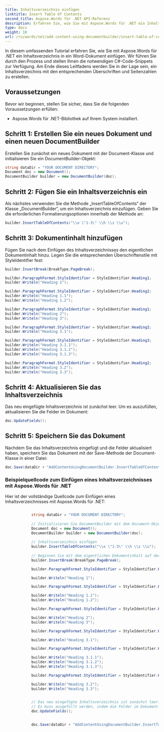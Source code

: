 ```yaml
---
title: Inhaltsverzeichnis einfügen
linktitle: Insert Table Of Contents
second_title: Aspose.Words für .NET API-Referenz
description: Erfahren Sie, wie Sie mit Aspose.Words für .NET ein Inhaltsverzeichnis in Word-Dokumente einfügen.
type: docs
weight: 10
url: /ru/words/net/add-content-using-documentbuilder/insert-table-of-contents/
---
```


In diesem umfassenden Tutorial erfahren Sie, wie Sie mit Aspose.Words für .NET ein Inhaltsverzeichnis in ein Word-Dokument einfügen. Wir führen Sie durch den Prozess und stellen Ihnen die notwendigen C#-Code-Snippets zur Verfügung. Am Ende dieses Leitfadens werden Sie in der Lage sein, ein Inhaltsverzeichnis mit den entsprechenden Überschriften und Seitenzahlen zu erstellen.

## Voraussetzungen
Bevor wir beginnen, stellen Sie sicher, dass Sie die folgenden Voraussetzungen erfüllen:
- Aspose.Words für .NET-Bibliothek auf Ihrem System installiert.

## Schritt 1: Erstellen Sie ein neues Dokument und einen neuen DocumentBuilder
Erstellen Sie zunächst ein neues Dokument mit der Document-Klasse und initialisieren Sie ein DocumentBuilder-Objekt:

```csharp
string dataDir = "YOUR DOCUMENT DIRECTORY";
Document doc = new Document();
DocumentBuilder builder = new DocumentBuilder(doc);
```

## Schritt 2: Fügen Sie ein Inhaltsverzeichnis ein
Als nächstes verwenden Sie die Methode „InsertTableOfContents“ der Klasse „DocumentBuilder“, um ein Inhaltsverzeichnis einzufügen. Geben Sie die erforderlichen Formatierungsoptionen innerhalb der Methode an:

```csharp
builder.InsertTableOfContents("\\o \"1-3\" \\h \\z \\u");
```

## Schritt 3: Dokumentinhalt hinzufügen
Fügen Sie nach dem Einfügen des Inhaltsverzeichnisses den eigentlichen Dokumentinhalt hinzu. Legen Sie die entsprechenden Überschriftenstile mit StyleIdentifier fest:

```csharp
builder.InsertBreak(BreakType.PageBreak);

builder.ParagraphFormat.StyleIdentifier = StyleIdentifier.Heading1;
builder.Writeln("Heading 1");

builder.ParagraphFormat.StyleIdentifier = StyleIdentifier.Heading2;
builder.Writeln("Heading 1.1");
builder.Writeln("Heading 1.2");

builder.ParagraphFormat.StyleIdentifier = StyleIdentifier.Heading1;
builder.Writeln("Heading 2");
builder.Writeln("Heading 3");

builder.ParagraphFormat.StyleIdentifier = StyleIdentifier.Heading2;
builder.Writeln("Heading 3.1");

builder.ParagraphFormat.StyleIdentifier = StyleIdentifier.Heading3;
builder.Writeln("Heading 3.1.1");
builder.Writeln("Heading 3.1.2");
builder.Writeln("Heading 3.1.3");

builder.ParagraphFormat.StyleIdentifier = StyleIdentifier.Heading2;
builder.Writeln("Heading 3.2");
builder.Writeln("Heading 3.3");
```

## Schritt 4: Aktualisieren Sie das Inhaltsverzeichnis
Das neu eingefügte Inhaltsverzeichnis ist zunächst leer. Um es auszufüllen, aktualisieren Sie die Felder im Dokument:

```csharp
doc.UpdateFields();
```

## Schritt 5: Speichern Sie das Dokument
Nachdem Sie das Inhaltsverzeichnis eingefügt und die Felder aktualisiert haben, speichern Sie das Dokument mit der Save-Methode der Document-Klasse in einer Datei:

```csharp
doc.Save(dataDir + "AddContentUsingDocumentBuilder.InsertTableOfContents.docx");
```

### Beispielquellcode zum Einfügen eines Inhaltsverzeichnisses mit Aspose.Words für .NET
Hier ist der vollständige Quellcode zum Einfügen eines Inhaltsverzeichnisses mit Aspose.Words für .NET:

```csharp

            string dataDir = "YOUR DOCUMENT DIRECTORY";
			
            // Initialisieren Sie DocumentBuilder mit dem Document-Objekt
            Document doc = new Document();
            DocumentBuilder builder = new DocumentBuilder(doc);
            
            // Inhaltsverzeichnis einfügen
			builder.InsertTableOfContents("\\o \"1-3\" \\h \\z \\u");
            
            // Beginnen Sie mit dem eigentlichen Dokumentinhalt auf der zweiten Seite.
            builder.InsertBreak(BreakType.PageBreak);

            builder.ParagraphFormat.StyleIdentifier = StyleIdentifier.Heading1;

            builder.Writeln("Heading 1");

            builder.ParagraphFormat.StyleIdentifier = StyleIdentifier.Heading2;

            builder.Writeln("Heading 1.1");
            builder.Writeln("Heading 1.2");

            builder.ParagraphFormat.StyleIdentifier = StyleIdentifier.Heading1;

            builder.Writeln("Heading 2");
            builder.Writeln("Heading 3");

            builder.ParagraphFormat.StyleIdentifier = StyleIdentifier.Heading2;

            builder.Writeln("Heading 3.1");

            builder.ParagraphFormat.StyleIdentifier = StyleIdentifier.Heading3;

            builder.Writeln("Heading 3.1.1");
            builder.Writeln("Heading 3.1.2");
            builder.Writeln("Heading 3.1.3");

            builder.ParagraphFormat.StyleIdentifier = StyleIdentifier.Heading2;

            builder.Writeln("Heading 3.2");
            builder.Writeln("Heading 3.3");

            
            // Das neu eingefügte Inhaltsverzeichnis ist zunächst leer.
            // Es muss ausgefüllt werden, indem die Felder im Dokument aktualisiert werden.
            doc.UpdateFields();
            

            doc.Save(dataDir + "AddContentUsingDocumentBuilder.InsertTableOfContents.docx");
            
        
```
